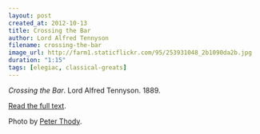 ```yaml
---
layout: post
created_at: 2012-10-13
title: Crossing the Bar
author: Lord Alfred Tennyson
filename: crossing-the-bar
image_url: http://farm1.staticflickr.com/95/253931048_2b1090da2b.jpg
duration: "1:15"
tags: [elegiac, classical-greats]
---
```


_Crossing the Bar_.  Lord Alfred Tennyson.  1889.

[Read the full text](http://www.bartleby.com/42/650.html).

Photo by [Peter Thody](http://www.flickr.com/photos/vambo25/253931048/).
